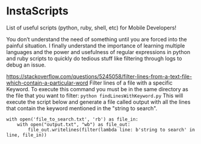 # InstaScripts
List of useful scripts (python, ruby, shell, etc) for Mobile Developers!

You don’t understand the need of something until you are forced into the painful situation. I finally understand the importance of learning multiple languages and the power and usefulness of regular expressions in python and ruby scripts to quickly do tedious stuff like filtering through logs to debug an issue.

https://stackoverflow.com/questions/5245058/filter-lines-from-a-text-file-which-contain-a-particular-word
Filter lines of a file with a specific Keyword. To execute this command you must be in the same directory as the file that you want to filter: `python findLinesWithKeyword.py` This will execute the script below and generate a file called output with all the lines that contain the keyword mentioned in the "string to search".
```
with open('file_to_search.txt', 'rb') as file_in:
    with open("output.txt", "wb") as file_out:
        file_out.writelines(filter(lambda line: b'string to search' in line, file_in))
```
